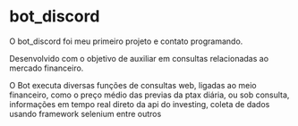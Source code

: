 # bot_discord

O bot_discord foi meu primeiro projeto e contato programando.

Desenvolvido com o objetivo de auxiliar em consultas relacionadas ao mercado financeiro.

O Bot executa diversas funções de consultas web, ligadas ao meio financeiro, como o preço médio das previas da ptax diária, ou sob consulta,
informações em tempo real direto da api do investing, coleta de dados usando framework selenium entre outros
